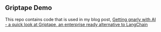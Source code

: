 ## Griptape Demo

This repo contains code that is used in my blog post, [Getting gnarly with AI - a quick look at Griptape, an enterprise ready alternative to LangChain](https://dev.to/aws/getting-gnarly-with-ai-a-quick-look-at-griptape-an-enterprise-ready-alternative-to-langchain-4e0i)

